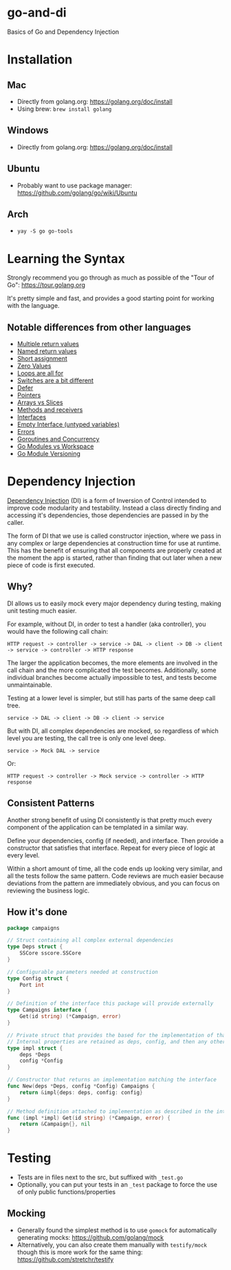 # go-and-di

Basics of Go and Dependency Injection

# Installation

## Mac

- Directly from golang.org: https://golang.org/doc/install
- Using brew: `brew install golang`

## Windows

- Directly from golang.org: https://golang.org/doc/install

## Ubuntu

- Probably want to use package manager: https://github.com/golang/go/wiki/Ubuntu

## Arch

- `yay -S go go-tools`

# Learning the Syntax

Strongly recommend you go through as much as possible of the "Tour of Go": https://tour.golang.org

It's pretty simple and fast, and provides a good starting point for working with the language.

## Notable differences from other languages

- [Multiple return values](https://tour.golang.org/basics/6)
- [Named return values](https://tour.golang.org/basics/7)
- [Short assignment](https://tour.golang.org/basics/10) 
- [Zero Values](https://tour.golang.org/basics/12)
- [Loops are all for](https://tour.golang.org/flowcontrol/1)
- [Switches are a bit different](https://tour.golang.org/flowcontrol/9)
- [Defer](https://tour.golang.org/flowcontrol/12)
- [Pointers](https://tour.golang.org/moretypes/1)
- [Arrays vs Slices](https://tour.golang.org/moretypes/7)
- [Methods and receivers](https://tour.golang.org/methods/1)
- [Interfaces](https://tour.golang.org/methods/9)
- [Empty Interface (untyped variables)](https://tour.golang.org/methods/14)
- [Errors](https://tour.golang.org/methods/19)
- [Goroutines and Concurrency](https://tour.golang.org/concurrency/1)
- [Go Modules vs Workspace](https://medium.com/rungo/anatomy-of-modules-in-go-c8274d215c16)
- [Go Module Versioning](https://blog.golang.org/v2-go-modules)

# Dependency Injection

[Dependency Injection](https://en.wikipedia.org/wiki/Dependency_injection) (DI) is a form of Inversion of Control
intended to improve code modularity and testability. Instead a class directly finding and accessing it's dependencies,
those dependencies are passed in by the caller.

The form of DI that we use is called constructor injection, where we pass in any complex or large dependencies at
construction time for use at runtime. This has the benefit of ensuring that all components are properly created at the
moment the app is started, rather than finding that out later when a new piece of code is first executed.

## Why?

DI allows us to easily mock every major dependency during testing, making unit testing much easier.

For example, without DI, in order to test a handler (aka controller), you would have the following call chain:

```
HTTP request -> controller -> service -> DAL -> client -> DB -> client -> service -> controller -> HTTP response
```

The larger the application becomes, the more elements are involved in the call chain and the more complicated the test
becomes. Additionally, some individual branches become actually impossible to test, and tests become unmaintainable.

Testing at a lower level is simpler, but still has parts of the same deep call tree.

```
service -> DAL -> client -> DB -> client -> service
```

But with DI, all complex dependencies are mocked, so regardless of which level you are testing, the call tree is only one level deep.

```
service -> Mock DAL -> service
```

Or:

```
HTTP request -> controller -> Mock service -> controller -> HTTP response
```

## Consistent Patterns

Another strong benefit of using DI consistently is that pretty much every component of the application can be templated in a similar way. 

Define your dependencies, config (if needed), and interface. Then provide a constructor that satisfies that interface. Repeat for every piece of logic at every level.

Within a short amount of time, all the code ends up looking very similar, and all the tests follow the same pattern. Code reviews are much easier because deviations from the pattern are immediately obvious, and you can focus on reviewing the business logic. 

## How it's done

```go
package campaigns

// Struct containing all complex external dependencies
type Deps struct {
    SSCore sscore.SSCore
}

// Configurable parameters needed at construction
type Config struct {
	Port int
}

// Definition of the interface this package will provide externally
type Campaigns interface {
    Get(id string) (*Campaign, error)
}

// Private struct that provides the based for the implementation of that interface
// Internal properties are retained as deps, config, and then any other private properties that may be constructed
type impl struct {
    deps *Deps
    config *Config
}

// Constructor that returns an implementation matching the interface
func New(deps *Deps, config *Config) Campaigns {
    return &impl{deps: deps, config: config}
}

// Method definition attached to implementation as described in the interface
func (impl *impl) Get(id string) (*Campaign, error) {
	return &Campaign{}, nil
}
```

# Testing

- Tests are in files next to the src, but suffixed with `_test.go`
- Optionally, you can put your tests in an `_test` package to force the use of only public functions/properties

## Mocking

- Generally found the simplest method is to use `gomock` for automatically generating
  mocks: https://github.com/golang/mock
- Alternatively, you can also create them manually with `testify/mock` though this is more work for the same
  thing: https://github.com/stretchr/testify
